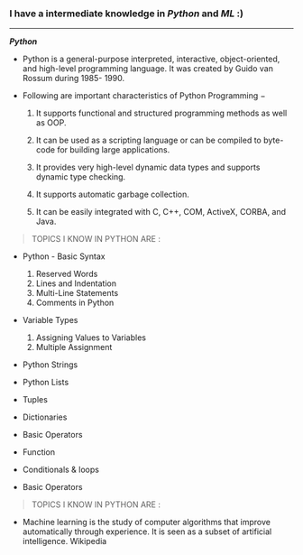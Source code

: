 

### I have a intermediate knowledge in ***Python*** and ***ML***  :)

---
***Python***
- Python is a general-purpose interpreted, interactive, object-oriented, and high-level programming language. It was created by Guido van Rossum during 1985- 1990. 

- Following are important characteristics of Python Programming −
   1. It supports functional and structured programming methods as well as OOP.

    2. It can be used as a scripting language or can be compiled to byte-code for building large applications.

    3. It provides very high-level dynamic data types and supports dynamic type checking.

    4. It supports automatic garbage collection.

    5. It can be easily integrated with C, C++, COM, ActiveX, CORBA, and Java.




>TOPICS I KNOW IN PYTHON ARE :
 - Python - Basic Syntax
    1. Reserved Words
    2. Lines and Indentation
    3. Multi-Line Statements
    4. Comments in Python
    
 - Variable Types
    1. Assigning Values to Variables
    2. Multiple Assignment
    
 - Python Strings
    
 - Python Lists
 - Tuples
 - Dictionaries
 - Basic Operators
 - Function
 - Conditionals & loops
 - Basic Operators
 
 

>TOPICS I KNOW IN PYTHON ARE :

 - Machine learning is the study of computer algorithms that improve automatically through experience. It is seen as a subset of artificial intelligence. Wikipedia
